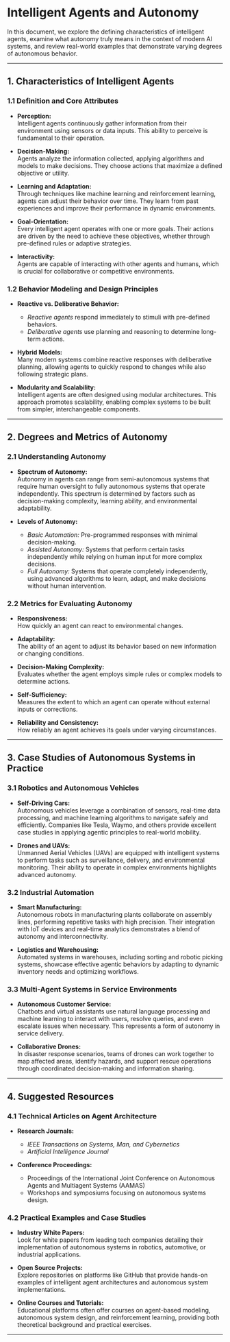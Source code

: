 # Intelligent Agents and Autonomy

In this document, we explore the defining characteristics of intelligent agents, examine what autonomy truly means in the context of modern AI systems, and review real-world examples that demonstrate varying degrees of autonomous behavior.

---

## 1. Characteristics of Intelligent Agents

### 1.1 Definition and Core Attributes
- **Perception:**  
  Intelligent agents continuously gather information from their environment using sensors or data inputs. This ability to perceive is fundamental to their operation.
  
- **Decision-Making:**  
  Agents analyze the information collected, applying algorithms and models to make decisions. They choose actions that maximize a defined objective or utility.
  
- **Learning and Adaptation:**  
  Through techniques like machine learning and reinforcement learning, agents can adjust their behavior over time. They learn from past experiences and improve their performance in dynamic environments.
  
- **Goal-Orientation:**  
  Every intelligent agent operates with one or more goals. Their actions are driven by the need to achieve these objectives, whether through pre-defined rules or adaptive strategies.
  
- **Interactivity:**  
  Agents are capable of interacting with other agents and humans, which is crucial for collaborative or competitive environments.

### 1.2 Behavior Modeling and Design Principles
- **Reactive vs. Deliberative Behavior:**  
  - *Reactive agents* respond immediately to stimuli with pre-defined behaviors.  
  - *Deliberative agents* use planning and reasoning to determine long-term actions.
  
- **Hybrid Models:**  
  Many modern systems combine reactive responses with deliberative planning, allowing agents to quickly respond to changes while also following strategic plans.
  
- **Modularity and Scalability:**  
  Intelligent agents are often designed using modular architectures. This approach promotes scalability, enabling complex systems to be built from simpler, interchangeable components.

---

## 2. Degrees and Metrics of Autonomy

### 2.1 Understanding Autonomy
- **Spectrum of Autonomy:**  
  Autonomy in agents can range from semi-autonomous systems that require human oversight to fully autonomous systems that operate independently. This spectrum is determined by factors such as decision-making complexity, learning ability, and environmental adaptability.
  
- **Levels of Autonomy:**
  - *Basic Automation:* Pre-programmed responses with minimal decision-making.
  - *Assisted Autonomy:* Systems that perform certain tasks independently while relying on human input for more complex decisions.
  - *Full Autonomy:* Systems that operate completely independently, using advanced algorithms to learn, adapt, and make decisions without human intervention.

### 2.2 Metrics for Evaluating Autonomy
- **Responsiveness:**  
  How quickly an agent can react to environmental changes.
  
- **Adaptability:**  
  The ability of an agent to adjust its behavior based on new information or changing conditions.
  
- **Decision-Making Complexity:**  
  Evaluates whether the agent employs simple rules or complex models to determine actions.
  
- **Self-Sufficiency:**  
  Measures the extent to which an agent can operate without external inputs or corrections.
  
- **Reliability and Consistency:**  
  How reliably an agent achieves its goals under varying circumstances.

---

## 3. Case Studies of Autonomous Systems in Practice

### 3.1 Robotics and Autonomous Vehicles
- **Self-Driving Cars:**  
  Autonomous vehicles leverage a combination of sensors, real-time data processing, and machine learning algorithms to navigate safely and efficiently. Companies like Tesla, Waymo, and others provide excellent case studies in applying agentic principles to real-world mobility.
  
- **Drones and UAVs:**  
  Unmanned Aerial Vehicles (UAVs) are equipped with intelligent systems to perform tasks such as surveillance, delivery, and environmental monitoring. Their ability to operate in complex environments highlights advanced autonomy.

### 3.2 Industrial Automation
- **Smart Manufacturing:**  
  Autonomous robots in manufacturing plants collaborate on assembly lines, performing repetitive tasks with high precision. Their integration with IoT devices and real-time analytics demonstrates a blend of autonomy and interconnectivity.
  
- **Logistics and Warehousing:**  
  Automated systems in warehouses, including sorting and robotic picking systems, showcase effective agentic behaviors by adapting to dynamic inventory needs and optimizing workflows.

### 3.3 Multi-Agent Systems in Service Environments
- **Autonomous Customer Service:**  
  Chatbots and virtual assistants use natural language processing and machine learning to interact with users, resolve queries, and even escalate issues when necessary. This represents a form of autonomy in service delivery.
  
- **Collaborative Drones:**  
  In disaster response scenarios, teams of drones can work together to map affected areas, identify hazards, and support rescue operations through coordinated decision-making and information sharing.

---

## 4. Suggested Resources

### 4.1 Technical Articles on Agent Architecture
- **Research Journals:**  
  - *IEEE Transactions on Systems, Man, and Cybernetics*  
  - *Artificial Intelligence Journal*
  
- **Conference Proceedings:**  
  - Proceedings of the International Joint Conference on Autonomous Agents and Multiagent Systems (AAMAS)
  - Workshops and symposiums focusing on autonomous systems design.

### 4.2 Practical Examples and Case Studies
- **Industry White Papers:**  
  Look for white papers from leading tech companies detailing their implementation of autonomous systems in robotics, automotive, or industrial applications.
  
- **Open Source Projects:**  
  Explore repositories on platforms like GitHub that provide hands-on examples of intelligent agent architectures and autonomous system implementations.
  
- **Online Courses and Tutorials:**  
  Educational platforms often offer courses on agent-based modeling, autonomous system design, and reinforcement learning, providing both theoretical background and practical exercises.

---
